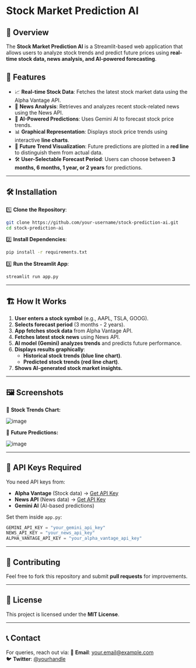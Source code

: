# Stock Market Prediction AI

## 📌 Overview
The **Stock Market Prediction AI** is a Streamlit-based web application that allows users to analyze stock trends and predict future prices using **real-time stock data, news analysis, and AI-powered forecasting**.

## 🚀 Features
- 📈 **Real-time Stock Data**: Fetches the latest stock market data using the Alpha Vantage API.
- 📰 **News Analysis**: Retrieves and analyzes recent stock-related news using the News API.
- 🤖 **AI-Powered Predictions**: Uses Gemini AI to forecast stock price trends.
- 📊 **Graphical Representation**: Displays stock price trends using interactive **line charts**.
- 🔴 **Future Trend Visualization**: Future predictions are plotted in a **red line** to distinguish them from actual data.
- 🛠 **User-Selectable Forecast Period**: Users can choose between **3 months, 6 months, 1 year, or 2 years** for predictions.

---

## 🛠 Installation

1️⃣ **Clone the Repository**:
```bash
git clone https://github.com/your-username/stock-prediction-ai.git
cd stock-prediction-ai
```

2️⃣ **Install Dependencies**:
```bash
pip install -r requirements.txt
```

3️⃣ **Run the Streamlit App**:
```bash
streamlit run app.py
```

---

## 🏗 How It Works

1. **User enters a stock symbol** (e.g., AAPL, TSLA, GOOG).
2. **Selects forecast period** (3 months - 2 years).
3. **App fetches stock data** from Alpha Vantage API.
4. **Fetches latest stock news** using News API.
5. **AI model (Gemini) analyzes trends** and predicts future performance.
6. **Displays results graphically**:
   - **Historical stock trends (blue line chart)**.
   - **Predicted stock trends (red line chart)**.
7. **Shows AI-generated stock market insights.**

---

## 🖼 Screenshots

📌 **Stock Trends Chart:**

![image](https://github.com/user-attachments/assets/0d87e94a-9658-4e9e-ae24-d35c5bb731c6)


📌 **Future Predictions:**

![image](https://github.com/user-attachments/assets/b6b0b297-6852-4091-8497-f6f8bc664e6e)


---

## 🔑 API Keys Required
You need API keys from:
- **Alpha Vantage** (Stock data) → [Get API Key](https://www.alphavantage.co/support/#api-key)
- **News API** (News data) → [Get API Key](https://newsapi.org/)
- **Gemini AI** (AI-based predictions)

Set them inside `app.py`:
```python
GEMINI_API_KEY = "your_gemini_api_key"
NEWS_API_KEY = "your_news_api_key"
ALPHA_VANTAGE_API_KEY = "your_alpha_vantage_api_key"
```

---

## 🤝 Contributing
Feel free to fork this repository and submit **pull requests** for improvements.

---

## 📜 License
This project is licensed under the **MIT License**.

---

## 📞 Contact
For queries, reach out via:
📧 **Email**: your.email@example.com  
🐦 **Twitter**: [@yourhandle](https://twitter.com/yourhandle)  

